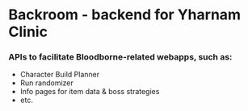# Backroom - backend for Yharnam Clinic

### APIs to facilitate Bloodborne-related webapps, such as:
- Character Build Planner
- Run randomizer
- Info pages for item data & boss strategies
- etc.